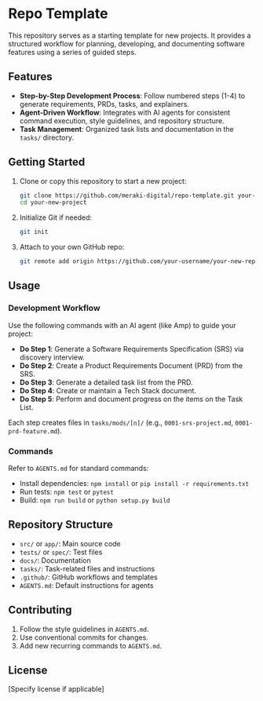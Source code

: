 # Repo Template

This repository serves as a starting template for new projects. It provides a structured workflow for planning, developing, and documenting software features using a series of guided steps.

## Features

- **Step-by-Step Development Process**: Follow numbered steps (1-4) to generate requirements, PRDs, tasks, and explainers.
- **Agent-Driven Workflow**: Integrates with AI agents for consistent command execution, style guidelines, and repository structure.
- **Task Management**: Organized task lists and documentation in the `tasks/` directory.

## Getting Started

1. Clone or copy this repository to start a new project:
   ```bash
   git clone https://github.com/meraki-digital/repo-template.git your-new-project
   cd your-new-project
   ```

2. Initialize Git if needed:
   ```bash
   git init
   ```

3. Attach to your own GitHub repo:
   ```bash
   git remote add origin https://github.com/your-username/your-new-repo.git
   ```

## Usage

### Development Workflow

Use the following commands with an AI agent (like Amp) to guide your project:

- **Do Step 1**: Generate a Software Requirements Specification (SRS) via discovery interview.
- **Do Step 2**: Create a Product Requirements Document (PRD) from the SRS.
- **Do Step 3**: Generate a detailed task list from the PRD.
- **Do Step 4**: Create or maintain a Tech Stack document.
- **Do Step 5**: Perform and document progress on the items on the Task List.

Each step creates files in `tasks/mods/[n]/` (e.g., `0001-srs-project.md`, `0001-prd-feature.md`).

### Commands

Refer to `AGENTS.md` for standard commands:

- Install dependencies: `npm install` or `pip install -r requirements.txt`
- Run tests: `npm test` or `pytest`
- Build: `npm run build` or `python setup.py build`

## Repository Structure

- `src/` or `app/`: Main source code
- `tests/` or `spec/`: Test files
- `docs/`: Documentation
- `tasks/`: Task-related files and instructions
- `.github/`: GitHub workflows and templates
- `AGENTS.md`: Default instructions for agents

## Contributing

1. Follow the style guidelines in `AGENTS.md`.
2. Use conventional commits for changes.
3. Add new recurring commands to `AGENTS.md`.

## License

[Specify license if applicable]
